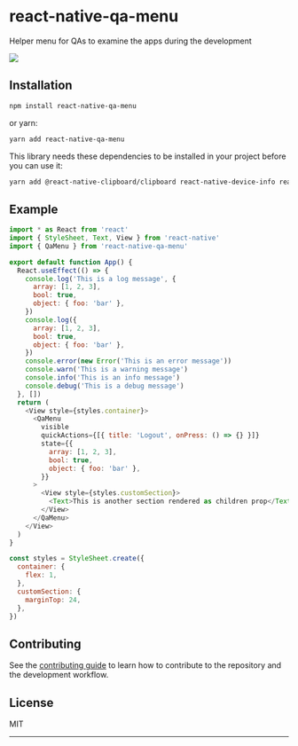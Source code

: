 # react-native-qa-menu

Helper menu for QAs to examine the apps during the development

<img src="./demo.gif" />

## Installation

```sh
npm install react-native-qa-menu
```
or yarn:
```sh
yarn add react-native-qa-menu
```
This library needs these dependencies to be installed in your project before you can use it:

```sh
yarn add @react-native-clipboard/clipboard react-native-device-info react-native-file-logger
```

## Example

```js
import * as React from 'react'
import { StyleSheet, Text, View } from 'react-native'
import { QaMenu } from 'react-native-qa-menu'

export default function App() {
  React.useEffect(() => {
    console.log('This is a log message', {
      array: [1, 2, 3],
      bool: true,
      object: { foo: 'bar' },
    })
    console.log({
      array: [1, 2, 3],
      bool: true,
      object: { foo: 'bar' },
    })
    console.error(new Error('This is an error message'))
    console.warn('This is a warning message')
    console.info('This is an info message')
    console.debug('This is a debug message')
  }, [])
  return (
    <View style={styles.container}>
      <QaMenu
        visible
        quickActions={[{ title: 'Logout', onPress: () => {} }]}
        state={{
          array: [1, 2, 3],
          bool: true,
          object: { foo: 'bar' },
        }}
      >
        <View style={styles.customSection}>
          <Text>This is another section rendered as children prop</Text>
        </View>
      </QaMenu>
    </View>
  )
}

const styles = StyleSheet.create({
  container: {
    flex: 1,
  },
  customSection: {
    marginTop: 24,
  },
})

```

## Contributing

See the [contributing guide](CONTRIBUTING.md) to learn how to contribute to the repository and the development workflow.

## License

MIT

---
